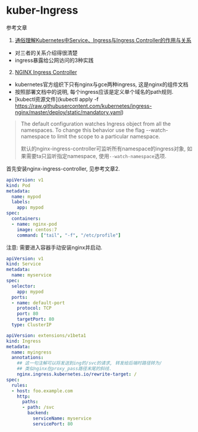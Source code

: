 # kuber-Ingress

参考文章

1. [通俗理解Kubernetes中Service、Ingress与Ingress Controller的作用与关系](https://cloud.tencent.com/developer/article/1326535)
  - 对三者的关系介绍得很清楚
  - ingress暴露给公网访问的3种实践
2. [NGINX Ingress Controller](https://kubernetes.github.io/ingress-nginx/)
  - kubernetes官方组织下只有nginx与gce两种ingress, 这是nginx的组件文档
  - 按照部署文档中的说明, 每个ingress应该是定义单个域名的path规则.
  - [kubectl资源文件](kubectl apply -f https://raw.githubusercontent.com/kubernetes/ingress-nginx/master/deploy/static/mandatory.yaml)

> The default configuration watches Ingress object from all the namespaces. To change this behavior use the flag --watch-namespace to limit the scope to a particular namespace.
> 
> 默认的nginx-ingress-controller可监听所有namespace的ingress对象, 如果需要ta只监听指定namespace, 使用`--watch-namespace`选项.

首先安装nginx-ingress-controller, 见参考文章2.

```yaml
apiVersion: v1
kind: Pod
metadata:
  name: mypod
  labels:
    app: mypod
spec:
  containers:
  - name: nginx-pod
    image: centos:7
    command: ["tail", "-f", "/etc/profile"]
```

注意: 需要进入容器手动安装nginx并启动.

```yaml
apiVersion: v1
kind: Service
metadata:
  name: myservice
spec:
  selector:
    app: mypod
  ports:
  - name: default-port
    protocol: TCP
    port: 80
    targetPort: 80
  type: ClusterIP
```

```yaml
apiVersion: extensions/v1beta1
kind: Ingress
metadata:
  name: myingress
  annotations:
    ## 这一句注解可以将发送到ing的/svc的请求, 转发给后端时路径转为/
    ## 类似nginx在proxy_pass路径末尾的斜线.
    nginx.ingress.kubernetes.io/rewrite-target: /
spec:
  rules:
  - host: foo.example.com
    http:
      paths:
      - path: /svc
        backend:
          serviceName: myservice
          servicePort: 80
```